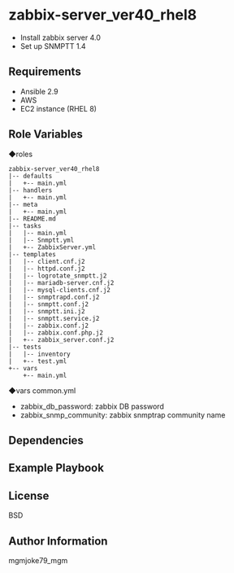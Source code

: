 zabbix-server_ver40_rhel8
=========

 - Install zabbix server 4.0
 - Set up SNMPTT 1.4

Requirements
------------

 - Ansible 2.9
 - AWS
 - EC2 instance (RHEL 8)

Role Variables
--------------

◆roles

```
zabbix-server_ver40_rhel8
|-- defaults
|   +-- main.yml
|-- handlers
|   +-- main.yml
|-- meta
|   +-- main.yml
|-- README.md
|-- tasks
|   |-- main.yml
|   |-- Snmptt.yml
|   +-- ZabbixServer.yml
|-- templates
|   |-- client.cnf.j2
|   |-- httpd.conf.j2
|   |-- logrotate_snmptt.j2
|   |-- mariadb-server.cnf.j2
|   |-- mysql-clients.cnf.j2
|   |-- snmptrapd.conf.j2
|   |-- snmptt.conf.j2
|   |-- snmptt.ini.j2
|   |-- snmptt.service.j2
|   |-- zabbix.conf.j2
|   |-- zabbix.conf.php.j2
|   +-- zabbix_server.conf.j2
|-- tests
|   |-- inventory
|   +-- test.yml
+-- vars
    +-- main.yml
```

◆vars
common.yml
 - zabbix_db_password: zabbix DB password
 - zabbix_snmp_community: zabbix snmptrap community name

Dependencies
------------


Example Playbook
----------------


License
-------

BSD

Author Information
------------------

mgmjoke79_mgm

